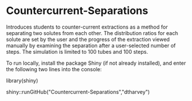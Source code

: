 # Countercurrent-Separations

Introduces students to counter-current extractions as a method for separating two solutes from each other. The distribution ratios for each solute are set by the user and the progress of the extraction viewed manually by examining the separation after a user-selected number of steps. The simulation is limited to 100 tubes and 100 steps.
 
To run locally, install the package Shiny (if not already installed), and enter the following two lines into the console:

library(shiny)

shiny::runGitHub("Countercurrent-Separations","dtharvey")

